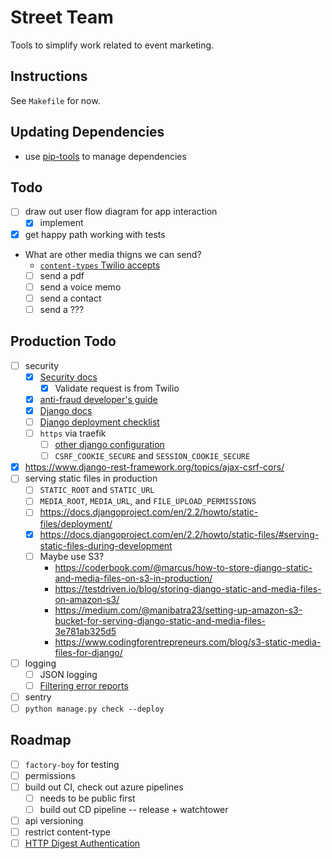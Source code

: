# Street Team

Tools to simplify work related to event marketing.

## Instructions

See `Makefile` for now.

## Updating Dependencies

- use [pip-tools](https://github.com/jazzband/pip-tools/) to manage dependencies

## Todo

- [ ] draw out user flow diagram for app interaction
  - [x] implement
- [x] get happy path working with tests
- What are other media thigns we can send?
  - [`content-types` Twilio accepts](https://www.twilio.com/docs/sms/accepted-mime-types)
  - [ ] send a pdf
  - [ ] send a voice memo
  - [ ] send a contact
  - [ ] send a ???

## Production Todo

- [ ] security
  - [x] [Security docs](https://www.twilio.com/docs/usage/security)
    - [x] Validate request is from Twilio
  - [x] [anti-fraud developer's guide](https://www.twilio.com/docs/usage/anti-fraud-developer-guide)
  - [x] [Django docs](https://docs.djangoproject.com/en/2.2/topics/security/)
  - [ ] [Django deployment checklist](https://docs.djangoproject.com/en/2.2/howto/deployment/checklist/)
  - [ ] `https` via traefik
    - [ ] [other django configuration](https://docs.djangoproject.com/en/2.2/topics/security/#ssl-https)
    - [ ] `CSRF_COOKIE_SECURE` and `SESSION_COOKIE_SECURE`
- [x] https://www.django-rest-framework.org/topics/ajax-csrf-cors/
- [ ] serving static files in production
  - [ ] `STATIC_ROOT` and `STATIC_URL`
  - [ ] `MEDIA_ROOT`, `MEDIA_URL`, and `FILE_UPLOAD_PERMISSIONS`
  - [ ] https://docs.djangoproject.com/en/2.2/howto/static-files/deployment/
  - [x] https://docs.djangoproject.com/en/2.2/howto/static-files/#serving-static-files-during-development
  - [ ] Maybe use S3?
    - https://coderbook.com/@marcus/how-to-store-django-static-and-media-files-on-s3-in-production/
    - https://testdriven.io/blog/storing-django-static-and-media-files-on-amazon-s3/
    - https://medium.com/@manibatra23/setting-up-amazon-s3-bucket-for-serving-django-static-and-media-files-3e781ab325d5
    - https://www.codingforentrepreneurs.com/blog/s3-static-media-files-for-django/
- [ ] logging
  - [ ] JSON logging
  - [ ] [Filtering error reports](https://docs.djangoproject.com/en/2.2/howto/error-reporting/#filtering-error-reports)
- [ ] sentry
- [ ] `python manage.py check --deploy`

## Roadmap

- [ ] `factory-boy` for testing
- [ ] permissions
- [ ] build out CI, check out azure pipelines
  - [ ] needs to be public first
  - [ ] build out CD pipeline -- release + watchtower
- [ ] api versioning
- [ ] restrict content-type
- [ ] [HTTP Digest Authentication](https://www.twilio.com/docs/usage/security)
